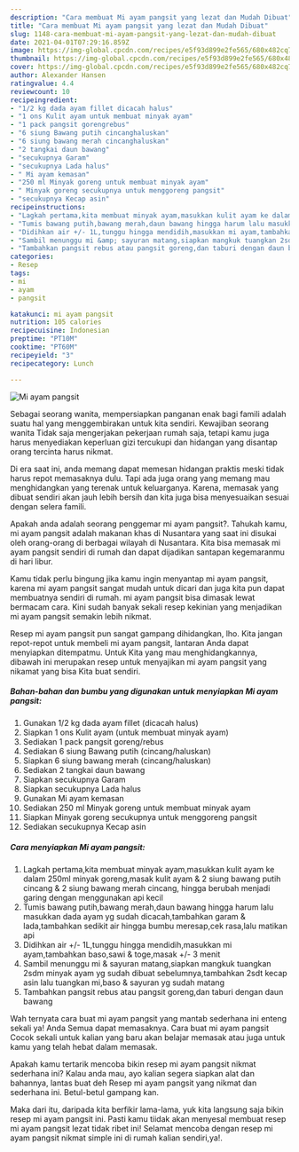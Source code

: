 ```yaml
---
description: "Cara membuat Mi ayam pangsit yang lezat dan Mudah Dibuat"
title: "Cara membuat Mi ayam pangsit yang lezat dan Mudah Dibuat"
slug: 1148-cara-membuat-mi-ayam-pangsit-yang-lezat-dan-mudah-dibuat
date: 2021-04-01T07:29:16.859Z
image: https://img-global.cpcdn.com/recipes/e5f93d899e2fe565/680x482cq70/mi-ayam-pangsit-foto-resep-utama.jpg
thumbnail: https://img-global.cpcdn.com/recipes/e5f93d899e2fe565/680x482cq70/mi-ayam-pangsit-foto-resep-utama.jpg
cover: https://img-global.cpcdn.com/recipes/e5f93d899e2fe565/680x482cq70/mi-ayam-pangsit-foto-resep-utama.jpg
author: Alexander Hansen
ratingvalue: 4.4
reviewcount: 10
recipeingredient:
- "1/2 kg dada ayam fillet dicacah halus"
- "1 ons Kulit ayam untuk membuat minyak ayam"
- "1 pack pangsit gorengrebus"
- "6 siung Bawang putih cincanghaluskan"
- "6 siung bawang merah cincanghaluskan"
- "2 tangkai daun bawang"
- "secukupnya Garam"
- "secukupnya Lada halus"
- " Mi ayam kemasan"
- "250 ml Minyak goreng untuk membuat minyak ayam"
- " Minyak goreng secukupnya untuk menggoreng pangsit"
- "secukupnya Kecap asin"
recipeinstructions:
- "Lagkah pertama,kita membuat minyak ayam,masukkan kulit ayam ke dalam 250ml minyak goreng,masak kulit ayam &amp; 2 siung bawang putih cincang &amp; 2 siung bawang merah cincang, hingga berubah menjadi garing dengan menggunakan api kecil"
- "Tumis bawang putih,bawang merah,daun bawang hingga harum lalu masukkan dada ayam yg sudah dicacah,tambahkan garam &amp; lada,tambahkan sedikit air hingga bumbu meresap,cek rasa,lalu matikan api"
- "Didihkan air +/- 1L,tunggu hingga mendidih,masukkan mi ayam,tambahkan baso,sawi &amp; toge,masak +/- 3 menit"
- "Sambil menunggu mi &amp; sayuran matang,siapkan mangkuk tuangkan 2sdm minyak ayam yg sudah dibuat sebelumnya,tambahkan 2sdt kecap asin lalu tuangkan mi,baso &amp; sayuran yg sudah matang"
- "Tambahkan pangsit rebus atau pangsit goreng,dan taburi dengan daun bawang"
categories:
- Resep
tags:
- mi
- ayam
- pangsit

katakunci: mi ayam pangsit 
nutrition: 105 calories
recipecuisine: Indonesian
preptime: "PT10M"
cooktime: "PT60M"
recipeyield: "3"
recipecategory: Lunch

---
```



![Mi ayam pangsit](https://img-global.cpcdn.com/recipes/e5f93d899e2fe565/680x482cq70/mi-ayam-pangsit-foto-resep-utama.jpg)

Sebagai seorang wanita, mempersiapkan panganan enak bagi famili adalah suatu hal yang menggembirakan untuk kita sendiri. Kewajiban seorang  wanita Tidak saja mengerjakan pekerjaan rumah saja, tetapi kamu juga harus menyediakan keperluan gizi tercukupi dan hidangan yang disantap orang tercinta harus nikmat.

Di era  saat ini, anda memang dapat memesan hidangan praktis meski tidak harus repot memasaknya dulu. Tapi ada juga orang yang memang mau menghidangkan yang terenak untuk keluarganya. Karena, memasak yang dibuat sendiri akan jauh lebih bersih dan kita juga bisa menyesuaikan sesuai dengan selera famili. 



Apakah anda adalah seorang penggemar mi ayam pangsit?. Tahukah kamu, mi ayam pangsit adalah makanan khas di Nusantara yang saat ini disukai oleh orang-orang di berbagai wilayah di Nusantara. Kita bisa memasak mi ayam pangsit sendiri di rumah dan dapat dijadikan santapan kegemaranmu di hari libur.

Kamu tidak perlu bingung jika kamu ingin menyantap mi ayam pangsit, karena mi ayam pangsit sangat mudah untuk dicari dan juga kita pun dapat membuatnya sendiri di rumah. mi ayam pangsit bisa dimasak lewat bermacam cara. Kini sudah banyak sekali resep kekinian yang menjadikan mi ayam pangsit semakin lebih nikmat.

Resep mi ayam pangsit pun sangat gampang dihidangkan, lho. Kita jangan repot-repot untuk membeli mi ayam pangsit, lantaran Anda dapat menyiapkan ditempatmu. Untuk Kita yang mau menghidangkannya, dibawah ini merupakan resep untuk menyajikan mi ayam pangsit yang nikamat yang bisa Kita buat sendiri.

<!--inarticleads1-->

##### Bahan-bahan dan bumbu yang digunakan untuk menyiapkan Mi ayam pangsit:

1. Gunakan 1/2 kg dada ayam fillet (dicacah halus)
1. Siapkan 1 ons Kulit ayam (untuk membuat minyak ayam)
1. Sediakan 1 pack pangsit goreng/rebus
1. Sediakan 6 siung Bawang putih (cincang/haluskan)
1. Siapkan 6 siung bawang merah (cincang/haluskan)
1. Sediakan 2 tangkai daun bawang
1. Siapkan secukupnya Garam
1. Siapkan secukupnya Lada halus
1. Gunakan  Mi ayam kemasan
1. Sediakan 250 ml Minyak goreng untuk membuat minyak ayam
1. Siapkan  Minyak goreng secukupnya untuk menggoreng pangsit
1. Sediakan secukupnya Kecap asin




<!--inarticleads2-->

##### Cara menyiapkan Mi ayam pangsit:

1. Lagkah pertama,kita membuat minyak ayam,masukkan kulit ayam ke dalam 250ml minyak goreng,masak kulit ayam &amp; 2 siung bawang putih cincang &amp; 2 siung bawang merah cincang, hingga berubah menjadi garing dengan menggunakan api kecil
1. Tumis bawang putih,bawang merah,daun bawang hingga harum lalu masukkan dada ayam yg sudah dicacah,tambahkan garam &amp; lada,tambahkan sedikit air hingga bumbu meresap,cek rasa,lalu matikan api
1. Didihkan air +/- 1L,tunggu hingga mendidih,masukkan mi ayam,tambahkan baso,sawi &amp; toge,masak +/- 3 menit
1. Sambil menunggu mi &amp; sayuran matang,siapkan mangkuk tuangkan 2sdm minyak ayam yg sudah dibuat sebelumnya,tambahkan 2sdt kecap asin lalu tuangkan mi,baso &amp; sayuran yg sudah matang
1. Tambahkan pangsit rebus atau pangsit goreng,dan taburi dengan daun bawang




Wah ternyata cara buat mi ayam pangsit yang mantab sederhana ini enteng sekali ya! Anda Semua dapat memasaknya. Cara buat mi ayam pangsit Cocok sekali untuk kalian yang baru akan belajar memasak atau juga untuk kamu yang telah hebat dalam memasak.

Apakah kamu tertarik mencoba bikin resep mi ayam pangsit nikmat sederhana ini? Kalau anda mau, ayo kalian segera siapkan alat dan bahannya, lantas buat deh Resep mi ayam pangsit yang nikmat dan sederhana ini. Betul-betul gampang kan. 

Maka dari itu, daripada kita berfikir lama-lama, yuk kita langsung saja bikin resep mi ayam pangsit ini. Pasti kamu tiidak akan menyesal membuat resep mi ayam pangsit lezat tidak ribet ini! Selamat mencoba dengan resep mi ayam pangsit nikmat simple ini di rumah kalian sendiri,ya!.

